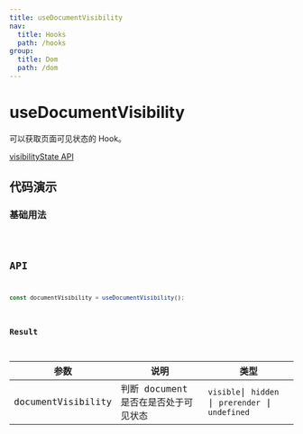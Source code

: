 ```yaml
---
title: useDocumentVisibility
nav:
  title: Hooks
  path: /hooks
group:
  title: Dom
  path: /dom
---
```


# useDocumentVisibility

可以获取页面可见状态的 Hook。

[visibilityState API](https://developer.mozilla.org/docs/Web/API/Document/visibilityState)

## 代码演示

### 基础用法

<code src="./demo/demo1.tsx" />

## API

```typescript
const documentVisibility = useDocumentVisibility();
```

### Result

| 参数               | 说明                                 | 类型                                               |
| ------------------ | ------------------------------------ | -------------------------------------------------- |
| documentVisibility | 判断 document 是否在是否处于可见状态 | `visible`\| `hidden` \| `prerender` \| `undefined` |
